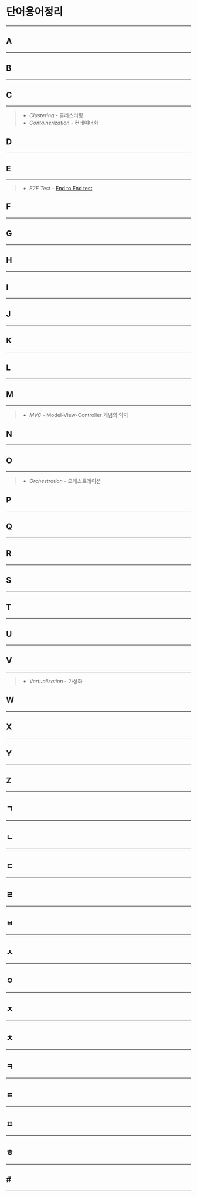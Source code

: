 # 단어용어정리
---
## A
---
## B
---
## C
---
>* *Clustering* - 클러스터링
>* *Containerization* - 컨테이너화
## D
---
## E
---
>* *E2E Test* - [End to End test](https://medium.com/hbsmith/e2e-test-%EC%95%8C%EC%95%84%EB%B3%B4%EA%B8%B0-3c524862469d)

## F
---
## G
---
## H
---
## I
---
## J
---
## K
---
## L
---
## M
---
>* *MVC* - Model-View-Controller 개념의 약자
## N
---
## O
---
>* *Orchestration* - 오케스트레이션
## P
---
## Q
---
## R
---
## S
---
## T
---
## U
---
## V
---
>* *Vertualization* - 가상화
## W
---
## X
---
## Y
---
## Z
---
## ㄱ
---
## ㄴ
---
## ㄷ
---
## ㄹ
---
## ㅂ
---
## ㅅ
---
## ㅇ
---
## ㅈ
---
## ㅊ
---
## ㅋ
---
## ㅌ
---
## ㅍ
---
## ㅎ
---
## \#
---